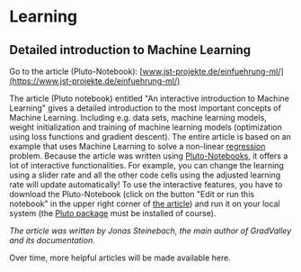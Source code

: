 # Learning

## Detailed introduction to Machine Learning 

Go to the article (Pluto-Notebook): [www.jst-projekte.de/einfuehrung-ml/](https://www.jst-projekte.de/einfuehrung-ml/)

The article (Pluto notebook) entitled "An interactive introduction to Machine Learning" gives a detailed introduction to the most important concepts of Machine Learning. 
Including e.g. data sets, machine learning models, weight initialization and training of machine learning models (optimization using loss functions and gradient descent). 
The entire article is based on an example that uses Machine Learning to solve a non-linear [regression](https://en.wikipedia.org/wiki/Regression_analysis) problem. 
Because the article was written using [Pluto-Notebooks](https://github.com/fonsp/Pluto.jl), it offers a lot of interactive functionalities. For example, you can change the learning using a slider rate and all the other code cells using the adjusted learning rate will update automatically! 
To use the interactive features, you have to download the Pluto-Notebook (click on the button "Edit or run this notebook" in the upper right corner of [the article](https://www.jst-projekte.de/einfuehrung-ml/)) and run it on your local system (the [Pluto package](https://github.com/fonsp/Pluto.jl) must be installed of course).

*The article was written by Jonas Steinebach, the main author of GradValley and its documentation.*


Over time, more helpful articles will be made available here.